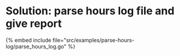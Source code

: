 # Solution: parse hours log file and give report

{% embed include file="src/examples/parse-hours-log/parse_hours_log.go" %}



